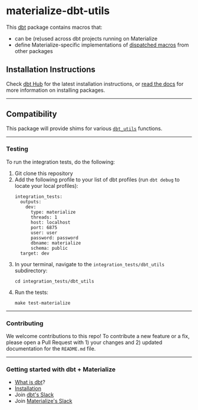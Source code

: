 # materialize-dbt-utils

This [dbt](https://github.com/fishtown-analytics/dbt) package contains macros
that:
- can be (re)used across dbt projects running on Materialize
- define Materialize-specific implementations of [dispatched macros](https://docs.getdbt.com/reference/dbt-jinja-functions/adapter/#dispatch) from other packages

## Installation Instructions

Check [dbt Hub](https://hub.getdbt.com) for the latest installation
instructions, or [read the docs](https://docs.getdbt.com/docs/package-management)
for more information on installing packages.

----

## Compatibility

This package will provide shims for various [`dbt_utils`](https://github.com/fishtown-analytics/dbt-utils)
functions.

----

### Testing

To run the integration tests, do the following:
1. Git clone this repository
1. Add the following profile to your list of dbt profiles (run `dbt debug` to locate
   your local profiles):
   ```nofmt
   integration_tests:
     outputs:
       dev:
         type: materialize
         threads: 1
         host: localhost
         port: 6875
         user: user
         password: password
         dbname: materialize
         schema: public
     target: dev
   ```
1. In your terminal, navigate to the `integration_tests/dbt_utils` subdirectory:
    ```nofmt
   cd integration_tests/dbt_utils
   ```
1. Run the tests:
    ```nofmt
   make test-materialize
   ```

----

### Contributing

We welcome contributions to this repo! To contribute a new feature or a fix,
please open a Pull Request with 1) your changes and 2) updated documentation for
the `README.md` file.

----

### Getting started with dbt + Materialize

- [What is dbt](https://docs.getdbt.com/docs/introduction)?
- [Installation](https://github.com/MaterializeInc/dbt-materialize)
- Join [dbt's Slack](http://slack.getdbt.com/)
- Join [Materialize's Slack](https://materialize.com/)
